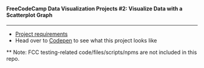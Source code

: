 #### FreeCodeCamp Data Visualization Projects #2: Visualize Data with a Scatterplot Graph
---
- [Project requirements](https://www.freecodecamp.org/learn/data-visualization/data-visualization-projects/visualize-data-with-a-scatterplot-graph)
- Head over to [Codepen](https://codepen.io/Songluck/full/jOyLwze) to see what this project looks like

** Note: FCC testing-related code/files/scripts/npms are not included in this repo.
